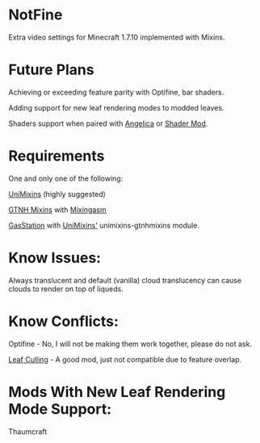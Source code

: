 # NotFine

Extra video settings for Minecraft 1.7.10 implemented with Mixins.

# Future Plans

Achieving or exceeding feature parity with Optifine, bar shaders.

Adding support for new leaf rendering modes to modded leaves.

Shaders support when paired with [Angelica](https://github.com/GTNewHorizons/Angelica) or [Shader Mod](https://github.com/basdxz/ShadersMod/).

# Requirements

One and only one of the following:

[UniMixins](https://github.com/LegacyModdingMC/UniMixins) (highly suggested)

[GTNH Mixins](https://github.com/GTNewHorizons/GTNHMixins) with [Mixingasm](https://github.com/makamys/Mixingasm)

[GasStation](https://github.com/FalsePattern/GasStation) with [UniMixins'](https://github.com/LegacyModdingMC/UniMixins) unimixins-gtnhmixins module.

# Know Issues:

Always translucent and default (vanilla) cloud translucency can cause clouds to render on top of liqueds.

# Know Conflicts:

Optifine - No, I will not be making them work together, please do not ask.

[Leaf Culling](https://modrinth.com/mod/leafculling) - A good mod, just not compatible due to feature overlap.

# Mods With New Leaf Rendering Mode Support:

Thaumcraft
